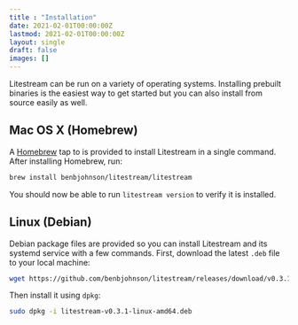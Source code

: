 ```yaml
---
title : "Installation"
date: 2021-02-01T00:00:00Z
lastmod: 2021-02-01T00:00:00Z
layout: single
draft: false
images: []
---
```


Litestream can be run on a variety of operating systems. Installing prebuilt
binaries is the easiest way to get started but you can also install from source
easily as well.


## Mac OS X (Homebrew)

A [Homebrew](https://brew.sh/) tap to is provided to install Litestream in a
single command. After installing Homebrew, run:

```sh
brew install benbjohnson/litestream/litestream
```

You should now be able to run `litestream version` to verify it is installed.


## Linux (Debian)

Debian package files are provided so you can install Litestream and its systemd
service with a few commands. First, download the latest `.deb` file to your
local machine:

```sh
wget https://github.com/benbjohnson/litestream/releases/download/v0.3.1/litestream-v0.3.1-linux-amd64.deb
```

Then install it using `dpkg`:

```sh
sudo dpkg -i litestream-v0.3.1-linux-amd64.deb
```

